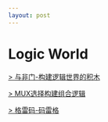 ```yaml
---
layout: post
---
```


# Logic World
  
[> 与非门-构建逻辑世界的积木](./210820_NAND.html)  

[> MUX选择构建组合逻辑](./210901_MUX_SEL.html)  

[> 格雷码-码雷格](./210906_GRAY.html)  
